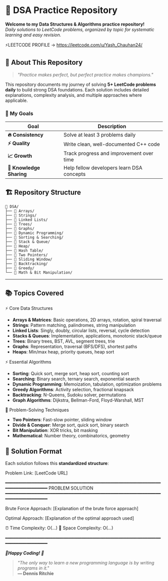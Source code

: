 # 🚀 **DSA Practice Repository**

**Welcome to my Data Structures & Algorithms practice repository!**  
*Daily solutions to LeetCode problems, organized by topic for systematic learning and easy revision.*

⚡LEETCODE PROFILE -> https://leetcode.com/u/Yash_Chauhan24/

## 📖 **About This Repository**

> *"Practice makes perfect, but perfect practice makes champions."*

This repository documents my journey of solving **5+ LeetCode problems daily** to build strong DSA foundations. Each solution includes detailed explanations, complexity analysis, and multiple approaches where applicable.

### 🎯 **My Goals**
| Goal | Description |
|------|-------------|
| **🔥 Consistency** | Solve at least 3 problems daily |
| **⚡ Quality** | Write clean, well-documented C++ code |
| **📈 Growth** | Track progress and improvement over time |
| **🤝 Knowledge Sharing** | Help fellow developers learn DSA concepts |


## 🏗️ **Repository Structure**

```
📁 DSA/
├── 📂 Arrays/
├── 📂 Strings/
├── 📂 Linked Lists/
├── 📂 Trees/
├── 📂 Graphs/
├── 📂 Dynamic Programming/
├── 📂 Sorting & Searching/
├── 📂 Stack & Queue/
├── 📂 Heap/
├── 📂 Hash Table/
├── 📂 Two Pointers/
├── 📂 Sliding Window/
├── 📂 Backtracking/
├── 📂 Greedy/
└── 📂 Math & Bit Manipulation/
```

---

## 📚 **Topics Covered**

⚡ Core Data Structures
- **Arrays & Matrices**: Basic operations, 2D arrays, rotation, spiral traversal
- **Strings**: Pattern matching, palindromes, string manipulation
- **Linked Lists**: Singly, doubly, circular lists, reversal, cycle detection
- **Stacks & Queues**: Implementation, applications, monotonic stack/queue
- **Trees**: Binary trees, BST, AVL, segment trees, trie
- **Graphs**: Representation, traversal (BFS/DFS), shortest paths
- **Heaps**: Min/max heap, priority queues, heap sort


⚡ Essential Algorithms

- **Sorting**: Quick sort, merge sort, heap sort, counting sort
- **Searching**: Binary search, ternary search, exponential search
- **Dynamic Programming**: Memoization, tabulation, optimization problems
- **Greedy Algorithms**: Activity selection, fractional knapsack
- **Backtracking**: N-Queens, Sudoku solver, permutations
- **Graph Algorithms**: Dijkstra, Bellman-Ford, Floyd-Warshall, MST

🧠 Problem-Solving Techniques

- **Two Pointers**: Fast-slow pointer, sliding window
- **Divide & Conquer**: Merge sort, quick sort, binary search
- **Bit Manipulation**: XOR tricks, bit masking
- **Mathematical**: Number theory, combinatorics, geometry


## 🔧 **Solution Format**

Each solution follows this **standardized structure**:

Problem Link: [LeetCode URL]

━━━━━━━━━━━━━━━━━━━━━━━━━━━━━━━━━━━━━━━━━━━━━━━━━━━━━━━━━━━━━━━━━━━━━━━━━━━
                              PROBLEM SOLUTION
━━━━━━━━━━━━━━━━━━━━━━━━━━━━━━━━━━━━━━━━━━━━━━━━━━━━━━━━━━━━━━━━━━━━━━━━━━━

Brute Force Approach:
[Explanation of the brute force approach]

Optimal Approach:
[Explanation of the optimal approach used]

⏰ Time Complexity: O(...)
🧠 Space Complexity: O(...)




━━━━━━━━━━━━━━━━━━━━━━━━━━━━━━━━━━━━━━━━━━━━━━━━━━━━━━━━━━━━━━━━━━━━━━━━━━━

***🚀Happy Coding! 🚀***

> *"The only way to learn a new programming language is by writing programs in it."*  
> **— Dennis Ritchie**


